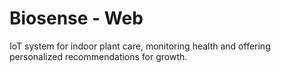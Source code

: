 # Biosense - Web
IoT system for indoor plant care, monitoring health and offering personalized recommendations for growth.